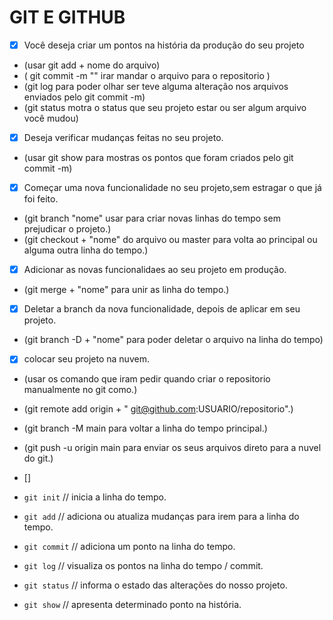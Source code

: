 # GIT E GITHUB

- [x] Você deseja criar um pontos na história da produção do seu projeto 
- (usar git add + nome do arquivo) 
- ( git commit -m "" irar mandar o arquivo para o repositorio ) 
- (git log para poder olhar ser teve alguma alteração nos arquivos enviados pelo git commit -m)
- (git status motra o status que seu projeto estar ou ser algum arquivo você mudou)

- [x] Deseja verificar mudanças feitas no seu projeto.
- (usar git show para mostras os pontos que foram criados pelo git commit -m)

- [x] Começar uma nova funcionalidade no seu projeto,sem estragar o que já foi feito.
- (git branch "nome" usar para criar novas linhas do tempo sem prejudicar o projeto.)
- (git checkout + "nome" do arquivo ou master para volta ao principal ou alguma outra linha do tempo.)
- [x] Adicionar as novas funcionalidaes ao seu projeto em produção.
- (git merge + "nome" para unir as linha do tempo.)

- [x] Deletar a branch da nova funcionalidade, depois de aplicar em seu projeto. 
- (git branch -D + "nome" para poder deletar o arquivo na linha do tempo)

- [x] colocar seu projeto na nuvem.
- (usar os comando que iram pedir quando criar o repositorio manualmente no git como.)
- (git remote add origin + " git@github.com:USUARIO/repositorio".)
- (git branch -M main para voltar a linha do tempo principal.)
- (git push -u origin main para enviar os seus arquivos direto para a nuvel do git.)
- []

- `git init` // inicia a linha do tempo.
- `git add` // adiciona ou atualiza mudanças para irem para a linha do tempo.
- `git commit` // adiciona um ponto na linha do tempo.
- `git log` // visualiza os pontos na linha do tempo / commit.
- `git status` // informa o estado das alterações do nosso projeto.
- `git show` // apresenta determinado ponto na história.




